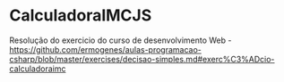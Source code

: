 # CalculadoraIMCJS
Resolução do exercicio do curso de desenvolvimento Web - https://github.com/ermogenes/aulas-programacao-csharp/blob/master/exercises/decisao-simples.md#exerc%C3%ADcio-calculadoraimc
